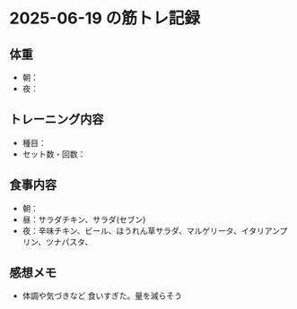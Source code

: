 # 2025-06-19 の筋トレ記録

## 体重
- 朝：
- 夜：

## トレーニング内容
- 種目：
- セット数・回数：

## 食事内容
- 朝：
- 昼：サラダチキン、サラダ(セブン)
- 夜：辛味チキン、ビール、ほうれん草サラダ、マルゲリータ、イタリアンプリン、ツナパスタ、

## 感想メモ
- 体調や気づきなど
食いすぎた。量を減らそう
